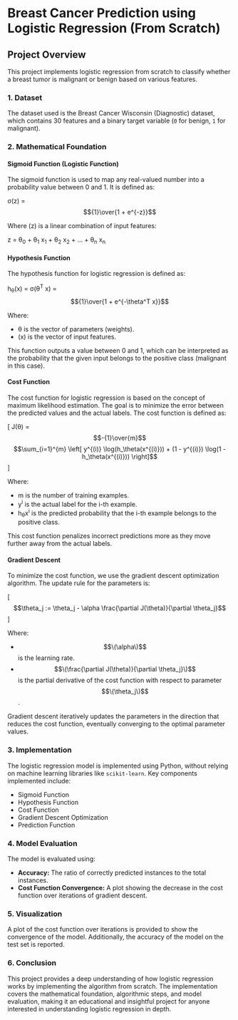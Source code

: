 # Breast Cancer Prediction using Logistic Regression (From Scratch)

## Project Overview

This project implements logistic regression from scratch to classify whether a breast tumor is malignant or benign based on various features.

### 1. Dataset

The dataset used is the Breast Cancer Wisconsin (Diagnostic) dataset, which contains 30 features and a binary target variable (`0` for benign, `1` for malignant).

### 2. Mathematical Foundation

#### **Sigmoid Function (Logistic Function)**
The sigmoid function is used to map any real-valued number into a probability value between 0 and 1. It is defined as:

   σ(z) = $${1}\over{1 + e^{-z}}$$


Where \(z\) is a linear combination of input features:


z = &theta;<sub>0</sub> + &theta;<sub>1</sub> x<sub>1</sub> + &theta;<sub>2</sub> x<sub>2</sub> + ... + &theta;<sub>n</sub> x<sub>n</sub>


#### **Hypothesis Function**
The hypothesis function for logistic regression is defined as:


h<sub>&theta;</sub>(x) = σ(&theta;<sup>T</sup> x) = $${1}\over{1 + e^{-\theta^T x}}$$


Where:
- &theta; is the vector of parameters (weights).
- \(x\) is the vector of input features.

This function outputs a value between 0 and 1, which can be interpreted as the probability that the given input belongs to the positive class (malignant in this case).

#### **Cost Function**
The cost function for logistic regression is based on the concept of maximum likelihood estimation. The goal is to minimize the error between the predicted values and the actual labels. The cost function is defined as:

\[
J(&theta;) = $$-{1}\over{m}$$ $$\sum_{i=1}^{m} \left[ y^{(i)} \log(h_\theta(x^{(i)})) + (1 - y^{(i)}) \log(1 - h_\theta(x^{(i)})) \right]$$
\]

Where:
- m is the number of training examples.
- y<sup>i</sup> is the actual label for the i-th example.
- h<sub>&theta;</sub>x<sup>i</sup> is the predicted probability that the i-th example belongs to the positive class.

This cost function penalizes incorrect predictions more as they move further away from the actual labels.

#### **Gradient Descent**
To minimize the cost function, we use the gradient descent optimization algorithm. The update rule for the parameters is:

\[
$$\theta_j := \theta_j - \alpha \frac{\partial J(\theta)}{\partial \theta_j}$$
\]

Where:
- $$\(\alpha\)$$ is the learning rate.
- $$\(\frac{\partial J(\theta)}{\partial \theta_j}\)$$ is the partial derivative of the cost function with respect to parameter $$\(\theta_j\)$$.

Gradient descent iteratively updates the parameters in the direction that reduces the cost function, eventually converging to the optimal parameter values.

### 3. Implementation

The logistic regression model is implemented using Python, without relying on machine learning libraries like `scikit-learn`. Key components implemented include:
- Sigmoid Function
- Hypothesis Function
- Cost Function
- Gradient Descent Optimization
- Prediction Function

### 4. Model Evaluation

The model is evaluated using:
- **Accuracy:** The ratio of correctly predicted instances to the total instances.
- **Cost Function Convergence:** A plot showing the decrease in the cost function over iterations of gradient descent.

### 5. Visualization

A plot of the cost function over iterations is provided to show the convergence of the model. Additionally, the accuracy of the model on the test set is reported.

### 6. Conclusion

This project provides a deep understanding of how logistic regression works by implementing the algorithm from scratch. The implementation covers the mathematical foundation, algorithmic steps, and model evaluation, making it an educational and insightful project for anyone interested in understanding logistic regression in depth.
